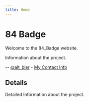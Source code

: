 ```yaml
---
title: Home
---
```


# 84 Badge

Welcome to the 84_Badge website.

Information about the project.

-- [@alt_bier](https://twitter.com/alt_bier)  - [My Contact Info](https://gowen.net/about)

## Details

Detailed Information about the project.
